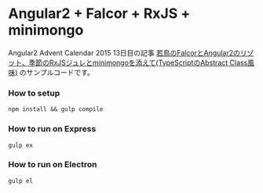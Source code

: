 # Angular2 + Falcor + RxJS + minimongo

Angular2 Advent Calendar 2015 13日目の記事 [若鳥のFalcorとAngular2のリゾット、季節のRxJSジュレとminimongoを添えて(TypeScriptのAbstract Class風味)](http://overmorrow.hatenablog.com/entry/2015/12/20/025803) のサンプルコードです。


### How to setup
```
npm install && gulp compile
```

### How to run on Express
```
gulp ex
```

### How to run on Electron
```
gulp el
```